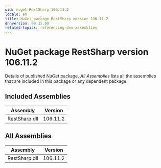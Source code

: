 ```yaml
---
uid: nuget-RestSharp-106.11.2
locale: en
title: NuGet package RestSharp version 106.11.2
dnnversion: 09.12.00
related-topics: referencing-dnn-assemblies
---
```


# NuGet package RestSharp version 106.11.2
Details of published NuGet package.
*All Assemblies* lists all the assemblies that are included in this package or any dependent package.

## Included Assemblies

|Assembly|Version|
|---|---|
|RestSharp.dll|106.11.2|

## All Assemblies

|Assembly|Version|
|---|---|
|RestSharp.dll|106.11.2|

